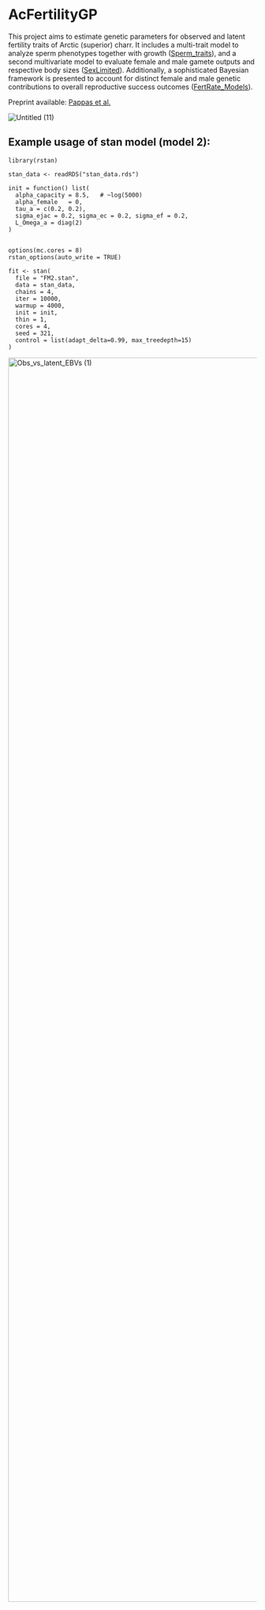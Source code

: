 # AcFertilityGP
This project aims to estimate genetic parameters for observed and latent fertility traits of Arctic (superior) charr. It includes a multi-trait model to analyze sperm phenotypes together with growth ([Sperm_traits](https://github.com/pappasfotios/AcFertilityGP/tree/main/Sperm_traits)), and a second multivariate model to evaluate female and male gamete outputs and respective body sizes ([SexLimited](https://github.com/pappasfotios/AcFertilityGP/tree/main/SexLimited)). Additionally, a sophisticated Bayesian framework is presented to account for distinct female and male genetic contributions to overall reproductive success outcomes ([FertRate_Models](https://github.com/pappasfotios/AcFertilityGP/tree/main/FertRate_Models)).

Preprint available: [Pappas et al.](https://www.biorxiv.org/content/10.1101/2025.10.16.682826v1)

![Untitled (11)](https://github.com/user-attachments/assets/f0f92cf3-4865-4af9-a1d6-276b492bd190)

## Example usage of stan model (model 2):

```
library(rstan)

stan_data <- readRDS("stan_data.rds")

init = function() list(
  alpha_capacity = 8.5,   # ~log(5000)
  alpha_female   = 0,
  tau_a = c(0.2, 0.2),
  sigma_ejac = 0.2, sigma_ec = 0.2, sigma_ef = 0.2,
  L_Omega_a = diag(2)
)


options(mc.cores = 8)
rstan_options(auto_write = TRUE)

fit <- stan(
  file = "FM2.stan",
  data = stan_data,
  chains = 4,
  iter = 10000,
  warmup = 4000,
  init = init,
  thin = 1,
  cores = 4,
  seed = 321,
  control = list(adapt_delta=0.99, max_treedepth=15)
)

```

<img width="1875" height="2520" alt="Obs_vs_latent_EBVs (1)" src="https://github.com/user-attachments/assets/209f0206-30d7-4426-9f49-e8ef58df6d8c" />
